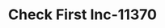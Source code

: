 ---
f_zip-code: 74447
f_state-code: OK
title: Check First Inc-11370
f_phone: 918-752-0616
f_city-only: Okmulgee
f_address: 401 East 8Th Street Okmulgee
f_location-unique-id: '11370'
slug: check-first-inc-11370
updated-on: '2024-05-30T13:46:58.046Z'
created-on: '2024-05-30T13:36:59.803Z'
published-on: '2024-05-30T13:54:32.469Z'
f_city-state: cms/city/okmulgee-ok.md
f_company: cms/company/check-first-inc.md
f_state: cms/state/oklahoma.md
layout: '[payday-loan].html'
tags: payday-loan
---